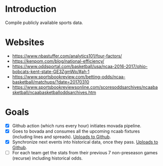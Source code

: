 # Introduction
Compile publicly available sports data.

# Websites
* https://www.nbastuffer.com/analytics101/four-factors/
* https://kenpom.com/blog/national-efficiency/
* https://www.oddsportal.com/basketball/usa/ncaa-2016-2017/ohio-bobcats-kent-state-GE3ZgmWp/#ah;1
* https://www.sportsbookreview.com/betting-odds/ncaa-basketball/matchups/?date=20170310
* https://www.sportsbookreviewsonline.com/scoresoddsarchives/ncaabasketball/ncaabasketballoddsarchives.htm

# Goals
* [x] Github action (which runs every hour) initiates movada pipeline.
* [x] Goes to bovada and consumes all the upcoming ncaab fixtures (including lines and spreads). [Uploads to Github](https://github.com/rileypeterson/movada/blob/main/ncaab/data/bovada/next_events.csv).
* [x] Synchronize next events into historical data, once they pass. [Uploads to Github](https://github.com/rileypeterson/movada/blob/main/ncaab/data/bovada/last_events.csv).
* [ ] For each team get the stats from their previous 7 non-preseason games (recurse) including historical odds. 
